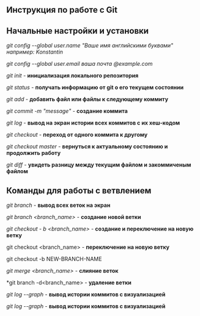 ## Инструкция по работе с Git

## Начальные настройки и установки

*git config --global user.name "Ваше имя английскими буквами" например: Konstantin*

*git config --global user.email ваша почта @example.com*

*git init* - **инициализация локального репозитория**

*git status* - **получать информацию от git о его текущем состоянии**

*git add* - **добавить файл или файлы к следующему коммиту**

*git commit -m "message"* - **создание коммита**

*git log* - **вывод на экран истории всех коммитов с их хеш-кодом**

*git checkout* - **переход от одного коммита к другому**

*git checkout master* - **вернуться к актуальному состоянию и продолжить работу**

*git diff* - **увидеть разницу между текущим файлом и закоммиченым файлом**

## Команды для работы с ветвлением 

*git branch* - **вывод всех веток на экран**

*git branch <branch_name>* - **создание новой ветки**

*git checkout - b <branch_name>* - **создание и переключение на новую ветку**

git checkout <branch_name> - **переключение на новую ветку**

git checkout -b NEW-BRANCH-NAME

*git merge <branch_name>* - **слияние веток** 

*git branch -d<branch_name> - **удаление ветки**

*git log --graph* - **вывод истории коммитов с визуализацией**

*git log --graph* - **вывод истории коммитов с визуализацией**